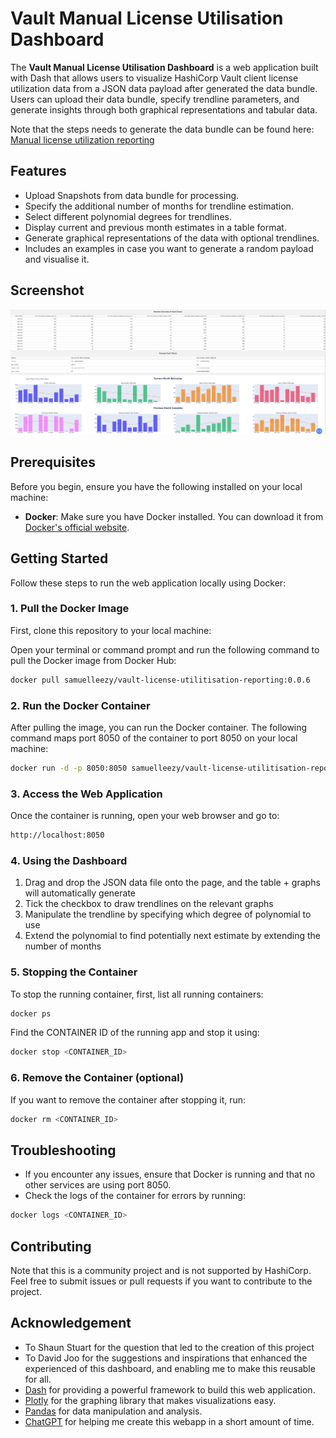 # Vault Manual License Utilisation Dashboard

The **Vault Manual License Utilisation Dashboard** is a web application built with Dash that allows users to visualize HashiCorp Vault client license utilization data from a JSON data payload after generated the data bundle. Users can upload their data bundle, specify trendline parameters, and generate insights through both graphical representations and tabular data.

Note that the steps needs to generate the data bundle can be found here: [Manual license utilization reporting](https://developer.hashicorp.com/vault/docs/enterprise/license/manual-reporting)

## Features

- Upload Snapshots from data bundle for processing.
- Specify the additional number of months for trendline estimation.
- Select different polynomial degrees for trendlines.
- Display current and previous month estimates in a table format.
- Generate graphical representations of the data with optional trendlines.
- Includes an examples in case you want to generate a random payload and visualise it.

## Screenshot

<img src="screenshot/dashboard.png" alt="Vault Manual License Utilization Dashboard Screenshot" width="1100" />

## Prerequisites

Before you begin, ensure you have the following installed on your local machine:

- **Docker**: Make sure you have Docker installed. You can download it from [Docker's official website](https://www.docker.com/get-started).

## Getting Started

Follow these steps to run the web application locally using Docker:

### 1. Pull the Docker Image

First, clone this repository to your local machine:

Open your terminal or command prompt and run the following command to pull the Docker image from Docker Hub:

```bash
docker pull samuelleezy/vault-license-utilitisation-reporting:0.0.6
```

### 2. Run the Docker Container

After pulling the image, you can run the Docker container. The following command maps port 8050 of the container to port 8050 on your local machine:

```bash
docker run -d -p 8050:8050 samuelleezy/vault-license-utilitisation-reporting:0.0.6
```

### 3. Access the Web Application

Once the container is running, open your web browser and go to:

```bash
http://localhost:8050
```

### 4. Using the Dashboard

1. Drag and drop the JSON data file onto the page, and the table + graphs will automatically generate
2. Tick the checkbox to draw trendlines on the relevant graphs
3. Manipulate the trendline by specifying which degree of polynomial to use
4. Extend the polynomial to find potentially next estimate by extending the number of months

### 5. Stopping the Container

To stop the running container, first, list all running containers:

```bash
docker ps
```

Find the CONTAINER ID of the running app and stop it using:

```bash
docker stop <CONTAINER_ID>
```

### 6. Remove the Container (optional)

If you want to remove the container after stopping it, run:

```bash
docker rm <CONTAINER_ID>
```

## Troubleshooting

- If you encounter any issues, ensure that Docker is running and that no other services are using port 8050.
- Check the logs of the container for errors by running:

```bash
docker logs <CONTAINER_ID>
```

## Contributing

Note that this is a community project and is not supported by HashiCorp. Feel free to submit issues or pull requests if you want to contribute to the project.

## Acknowledgement

- To Shaun Stuart for the question that led to the creation of this project
- To David Joo for the suggestions and inspirations that enhanced the experienced of this dashboard, and enabling me to make this reusable for all.
- [Dash](https://dash.plotly.com/) for providing a powerful framework to build this web application.
- [Plotly](https://plotly.com/python/) for the graphing library that makes visualizations easy.
- [Pandas](https://pandas.pydata.org/) for data manipulation and analysis.
- [ChatGPT](https://chatgpt.com/) for helping me create this webapp in a short amount of time.
